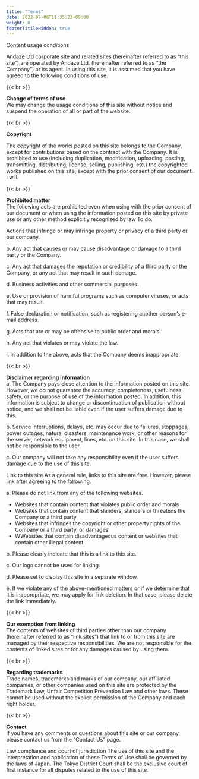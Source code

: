 ```yaml
---
title: "Terms"
date: 2022-07-08T11:35:23+09:00
weight: 0
footerTitileHidden: true
---
```


Content usage conditions

Andaze Ltd corporate site and related sites (hereinafter referred to as “this site”) are operated by Andaze Ltd. (hereinafter referred to as “the Company”) or its agent. In using this site, it is assumed that you have agreed to the following conditions of use.

{{< br >}}

**Change of terms of use**  
We may change the usage conditions of this site without notice and suspend the operation of all or part of the website.

{{< br >}}

**Copyright**  

The copyright of the works posted on this site belongs to the Company, except for contributions based on the contract with the Company. It is prohibited to use (including duplication, modification, uploading, posting, transmitting, distributing, license, selling, publishing, etc.) the copyrighted works published on this site, except with the prior consent of our document. I will.

{{< br >}}

**Prohibited matter**  
The following acts are prohibited even when using with the prior consent of our document or when using the information posted on this site by private use or any other method explicitly recognized by law To do.

Actions that infringe or may infringe property or privacy of a third party or our company.

b. Any act that causes or may cause disadvantage or damage to a third party or the Company.

c. Any act that damages the reputation or credibility of a third party or the Company, or any act that may result in such damage.

d. Business activities and other commercial purposes.

e. Use or provision of harmful programs such as computer viruses, or acts that may result.

f. False declaration or notification, such as registering another person’s e-mail address.

g. Acts that are or may be offensive to public order and morals.

h. Any act that violates or may violate the law.

i. In addition to the above, acts that the Company deems inappropriate.

{{< br >}}

**Disclaimer regarding information**  
a. The Company pays close attention to the information posted on this site. However, we do not guarantee the accuracy, completeness, usefulness, safety, or the purpose of use of the information posted. In addition, this information is subject to change or discontinuation of publication without notice, and we shall not be liable even if the user suffers damage due to this.

b. Service interruptions, delays, etc. may occur due to failures, stoppages, power outages, natural disasters, maintenance work, or other reasons for the server, network equipment, lines, etc. on this site. In this case, we shall not be responsible to the user.

c. Our company will not take any responsibility even if the user suffers damage due to the use of this site.

Link to this site
As a general rule, links to this site are free. However, please link after agreeing to the following.

a. Please do not link from any of the following websites.

- Websites that contain content that violates public order and morals
- Websites that contain content that slanders, slanders or threatens the Company or a third party
- Websites that infringes the copyright or other property rights of the Company or a third party, or damages
- WWebsites that contain disadvantageous content or websites that contain other illegal content

b. Please clearly indicate that this is a link to this site.

c. Our logo cannot be used for linking.

d. Please set to display this site in a separate window.

e. If we violate any of the above-mentioned matters or if we determine that it is inappropriate, we may apply for link deletion. In that case, please delete the link immediately.

{{< br >}}

**Our exemption from linking**  
The contents of websites of third parties other than our company (hereinafter referred to as “link sites”) that link to or from this site are managed by their respective responsibilities. We are not responsible for the contents of linked sites or for any damages caused by using them.

{{< br >}}

**Regarding trademarks**  
Trade names, trademarks and marks of our company, our affiliated companies, or other companies used on this site are protected by the Trademark Law, Unfair Competition Prevention Law and other laws. These cannot be used without the explicit permission of the Company and each right holder.

{{< br >}}

**Contact**  
If you have any comments or questions about this site or our company, please contact us from the “Contact Us” page.

Law compliance and court of jurisdiction
The use of this site and the interpretation and application of these Terms of Use shall be governed by the laws of Japan. The Tokyo District Court shall be the exclusive court of first instance for all disputes related to the use of this site.